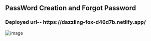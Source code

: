 <h2>PassWord Creation and Forgot Password</h2>

<h3>Deployed url-- https://dazzling-fox-d46d7b.netlify.app/</h3>

![image](https://github.com/GowthamaViknesh/FrontEnd-Login/assets/133188448/2fb6a57f-b48f-4b9e-8ca3-bb76c222d072)
